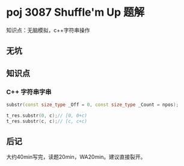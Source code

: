 # poj 3087 Shuffle'm Up 题解

知识点：无脑模拟，c++字符串操作

## 无坑

## 知识点

### C++ 字符串字串 

```cpp
substr(const size_type _Off = 0, const size_type _Count = npos);

t_res.substr(0, c);// [0, 0+c)
t_res.substr(c, c);// [c, c+c)
```

## 后记

大约40min写完，读题20min，WA20min。建议直接裂开。